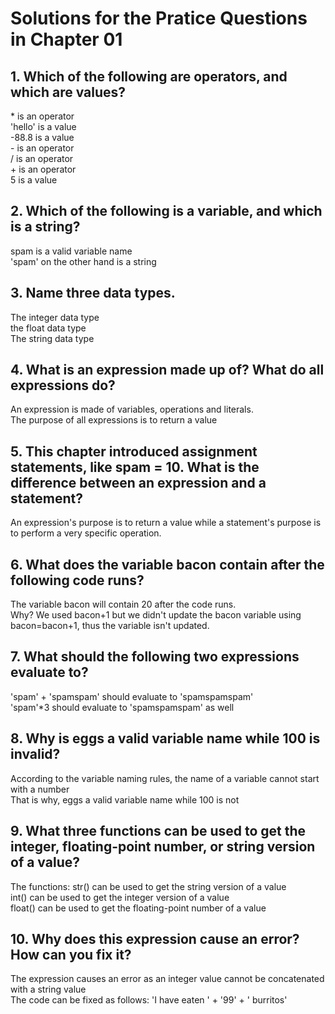 # Solutions for the Pratice Questions in Chapter 01

## 1. Which of the following are operators, and which are values?
\* is an operator\
\'hello' is a value\
\-88.8 is a value\
\- is an operator\
\/ is an operator\
\+ is an operator\
5 is a value

## 2. Which of the following is a variable, and which is a string?
spam is a valid variable name\
'spam' on the other hand is a string

## 3. Name three data types.
The integer data type\
the float data type\
The string data type

## 4. What is an expression made up of? What do all expressions do?
An expression is made of variables, operations and literals.\
The purpose of all expressions is to return a value

## 5. This chapter introduced assignment statements, like spam = 10. What is the difference between an expression and a statement?
An expression's purpose is to return a value while a statement's purpose is to perform a very specific operation.

## 6. What does the variable bacon contain after the following code runs?
The variable bacon will contain 20 after the code runs.\
Why? We used bacon+1 but we didn't update the bacon variable using bacon=bacon+1, thus the variable isn't updated.

## 7. What should the following two expressions evaluate to?
'spam' + 'spamspam' should evaluate to 'spamspamspam'\
'spam'*3 should evaluate to 'spamspamspam' as well

## 8. Why is eggs a valid variable name while 100 is invalid?
According to the variable naming rules, the name of a variable cannot start with a number\
That is why, eggs a valid variable name while 100 is not

## 9. What three functions can be used to get the integer, floating-point number, or string version of a value?
The functions:
str() can be used to get the string version of a value\
int() can be used to get the integer version of a value\
float() can be used to get the floating-point number of a value

## 10. Why does this expression cause an error? How can you fix it?
The expression causes an error as an integer value cannot be concatenated with a string value\
The code can be fixed as follows: 'I have eaten ' + '99' + ' burritos'
